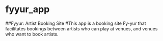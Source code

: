 # fyyur_app
##Fyyur: Artist Booking Site
#This app is  a booking site Fy-yur that facilitates bookings between artists who can play at venues, and venues who want to book artists.
